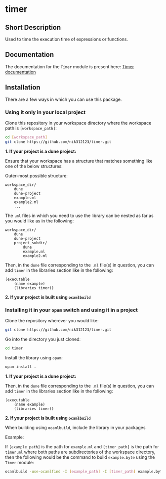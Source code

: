# timer

## Short Description

Used to time the execution time of expressions or functions.

## Documentation

The documentation for the `Timer` module is present here: [Timer documentation](https://nik312123.github.io/ocamlLibDocs/timer/Timer/)

## Installation

There are a few ways in which you can use this package.

### Using it only in your local project

Clone this repository in your workspace directory where the workspace path is `[workspace_path]`:

```bash
cd [workspace_path]
git clone https://github.com/nik312123/timer.git
```

**1\. If your project is a dune project:**

Ensure that your workspace has a structure that matches something like one of the below structures:

Outer-most possible structure:

```
workspace_dir/
    dune
    dune-project
    example.ml
    example2.ml
    ...
```

The `.ml` files in which you need to use the library can be nested as far as you would like as in the following:

```
workspace_dir/
    dune
    dune-project
    project_subdir/
        dune
        example.ml
        example2.ml
```

Then, in the `dune` file corresponding to the `.ml` file(s) in question, you can add `timer` in the libraries section like in the following:

```
(executable
    (name example)
    (libraries timer))
```

**2\. If your project is built using `ocamlbuild`**

### Installing it in your `opam` switch and using it in a project

Clone the repository wherever you would like:

```bash
git clone https://github.com/nik312123/timer.git
```

Go into the directory you just cloned:

```bash
cd timer
```

Install the library using `opam`:

```bash
opam install .
```

**1\. If your project is a dune project:**

Then, in the `dune` file corresponding to the `.ml` file(s) in question, you can add `timer` in the libraries section like in the following:

```
(executable
    (name example)
    (libraries timer))
```

**2\. If your project is built using `ocamlbuild`**

When building using `ocamlbuild`, include the library in your packages

Example:

If `[example_path]` is the path for `example.ml` and `[timer_path]` is the path for `timer.ml` where both paths are subdirectories of the workspace directory, then the following would be the command to build `example.byte` using the `Timer` module:

```bash
ocamlbuild -use-ocamlfind -I [example_path] -I [timer_path] example.byte
```
